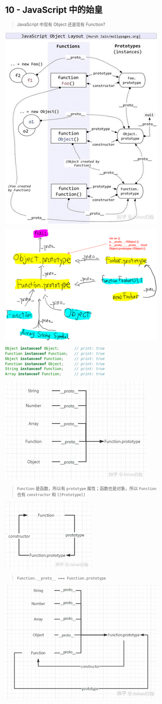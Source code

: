 # 10 - JavaScript 中的始皇

> JavaScript 中现有 Object 还是现有 Function?

![Object Layout](/static/v2-4ce4503cf382c98f127671e0c29694ed_r.jpg)

![原型链结构图](/static/dcd9f21f6457d284950b767e6f7bdea3_r.png)

```javascript
Object instanceof Object;       // print: true
Function instanceof Function;   // print: true
Object instanceof Function;     // print: true
Function instanceof Object;     // print: true
String instanceof Function;     // print: true
Array instanceof Function;      // print: true
```

![内置函数的原型链关系图](/static/v2-c8b8984d819b72bb249ed3e1b6c02563_r.jpg)

> `Function` 是函数，所以有 `prototype` 属性；函数也是对象，所以 `Function` 也有 `constructor` 和 `[[Prototype]]`

![Function 关系图](/static/v2-03105229bc67fe42dad59f006fb19160_720w.webp)

> `Function.__proto__ === Function.prototype`

![`Function.__proto__ === Function.prototype`](/static/v2-a2b2aa161fa61dab1b788f64b4664409_r.jpg)